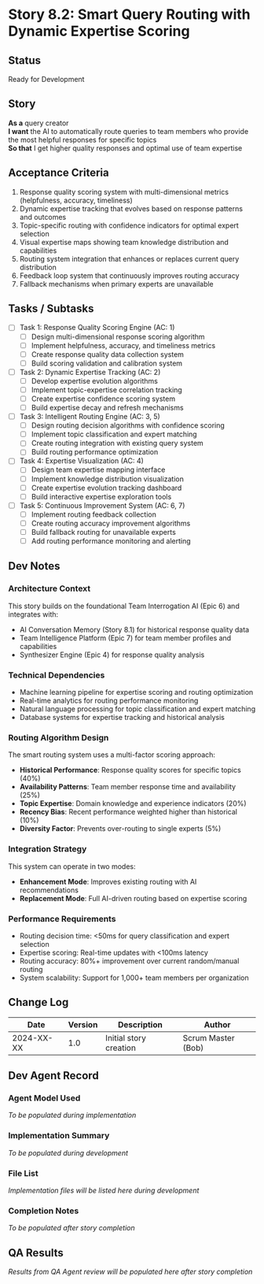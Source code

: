 # Story 8.2: Smart Query Routing with Dynamic Expertise Scoring

## Status
Ready for Development

## Story
**As a** query creator  
**I want** the AI to automatically route queries to team members who provide the most helpful responses for specific topics  
**So that** I get higher quality responses and optimal use of team expertise

## Acceptance Criteria
1. Response quality scoring system with multi-dimensional metrics (helpfulness, accuracy, timeliness)
2. Dynamic expertise tracking that evolves based on response patterns and outcomes
3. Topic-specific routing with confidence indicators for optimal expert selection
4. Visual expertise maps showing team knowledge distribution and capabilities
5. Routing system integration that enhances or replaces current query distribution
6. Feedback loop system that continuously improves routing accuracy
7. Fallback mechanisms when primary experts are unavailable

## Tasks / Subtasks
- [ ] Task 1: Response Quality Scoring Engine (AC: 1)
  - [ ] Design multi-dimensional response scoring algorithm
  - [ ] Implement helpfulness, accuracy, and timeliness metrics
  - [ ] Create response quality data collection system
  - [ ] Build scoring validation and calibration system
- [ ] Task 2: Dynamic Expertise Tracking (AC: 2)
  - [ ] Develop expertise evolution algorithms
  - [ ] Implement topic-expertise correlation tracking
  - [ ] Create expertise confidence scoring system
  - [ ] Build expertise decay and refresh mechanisms
- [ ] Task 3: Intelligent Routing Engine (AC: 3, 5)
  - [ ] Design routing decision algorithms with confidence scoring
  - [ ] Implement topic classification and expert matching
  - [ ] Create routing integration with existing query system
  - [ ] Build routing performance optimization
- [ ] Task 4: Expertise Visualization (AC: 4)
  - [ ] Design team expertise mapping interface
  - [ ] Implement knowledge distribution visualization
  - [ ] Create expertise evolution tracking dashboard
  - [ ] Build interactive expertise exploration tools
- [ ] Task 5: Continuous Improvement System (AC: 6, 7)
  - [ ] Implement routing feedback collection
  - [ ] Create routing accuracy improvement algorithms
  - [ ] Build fallback routing for unavailable experts
  - [ ] Add routing performance monitoring and alerting

## Dev Notes

### Architecture Context
This story builds on the foundational Team Interrogation AI (Epic 6) and integrates with:
- AI Conversation Memory (Story 8.1) for historical response quality data
- Team Intelligence Platform (Epic 7) for team member profiles and capabilities
- Synthesizer Engine (Epic 4) for response quality analysis

### Technical Dependencies
- Machine learning pipeline for expertise scoring and routing optimization
- Real-time analytics for routing performance monitoring
- Natural language processing for topic classification and expert matching
- Database systems for expertise tracking and historical analysis

### Routing Algorithm Design
The smart routing system uses a multi-factor scoring approach:
- **Historical Performance**: Response quality scores for specific topics (40%)
- **Availability Patterns**: Team member response time and availability (25%)
- **Topic Expertise**: Domain knowledge and experience indicators (20%)
- **Recency Bias**: Recent performance weighted higher than historical (10%)
- **Diversity Factor**: Prevents over-routing to single experts (5%)

### Integration Strategy
This system can operate in two modes:
- **Enhancement Mode**: Improves existing routing with AI recommendations
- **Replacement Mode**: Full AI-driven routing based on expertise scoring

### Performance Requirements
- Routing decision time: <50ms for query classification and expert selection
- Expertise scoring: Real-time updates with <100ms latency
- Routing accuracy: 80%+ improvement over current random/manual routing
- System scalability: Support for 1,000+ team members per organization

## Change Log
| Date | Version | Description | Author |
|------|---------|-------------|---------|
| 2024-XX-XX | 1.0 | Initial story creation | Scrum Master (Bob) |

## Dev Agent Record

### Agent Model Used
*To be populated during implementation*

### Implementation Summary
*To be populated during development*

### File List
*Implementation files will be listed here during development*

### Completion Notes
*To be populated after story completion*

## QA Results
*Results from QA Agent review will be populated here after story completion*